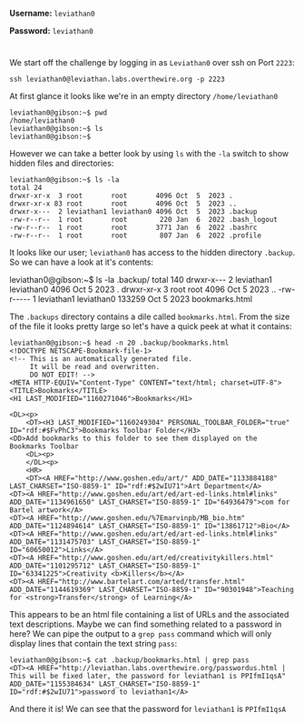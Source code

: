 **Username:** ``leviathan0``

**Password:** ``leviathan0``


#


We start off the challenge by logging in as ``Leviathan0`` over ssh on Port ``2223``:

```console
ssh leviathan0@leviathan.labs.overthewire.org -p 2223
```


At first glance it looks like we're in an empty directory `/home/leviathan0`

```console
leviathan0@gibson:~$ pwd
/home/leviathan0
leviathan0@gibson:~$ ls
leviathan0@gibson:~$
```

However we can take a better look by using `ls` with the `-la` switch to show hidden files and directories:

```console
leviathan0@gibson:~$ ls -la
total 24
drwxr-xr-x  3 root       root       4096 Oct  5  2023 .
drwxr-xr-x 83 root       root       4096 Oct  5  2023 ..
drwxr-x---  2 leviathan1 leviathan0 4096 Oct  5  2023 .backup
-rw-r--r--  1 root       root        220 Jan  6  2022 .bash_logout
-rw-r--r--  1 root       root       3771 Jan  6  2022 .bashrc
-rw-r--r--  1 root       root        807 Jan  6  2022 .profile
```

It looks like our user; `leviathan0` has access to the hidden directory `.backup`.  So we can have a look at it's contents:

leviathan0@gibson:~$ ls -la .backup/
total 140
drwxr-x--- 2 leviathan1 leviathan0   4096 Oct  5  2023 .
drwxr-xr-x 3 root       root         4096 Oct  5  2023 ..
-rw-r----- 1 leviathan1 leviathan0 133259 Oct  5  2023 bookmarks.html

The `.backups` directory contains a dile called `bookmarks.html`.  From the size of the file it looks pretty large so let's have a quick peek at what it contains:

```console
leviathan0@gibson:~$ head -n 20 .backup/bookmarks.html
<!DOCTYPE NETSCAPE-Bookmark-file-1>
<!-- This is an automatically generated file.
     It will be read and overwritten.
     DO NOT EDIT! -->
<META HTTP-EQUIV="Content-Type" CONTENT="text/html; charset=UTF-8">
<TITLE>Bookmarks</TITLE>
<H1 LAST_MODIFIED="1160271046">Bookmarks</H1>

<DL><p>
    <DT><H3 LAST_MODIFIED="1160249304" PERSONAL_TOOLBAR_FOLDER="true" ID="rdf:#$FvPhC3">Bookmarks Toolbar Folder</H3>
<DD>Add bookmarks to this folder to see them displayed on the Bookmarks Toolbar
    <DL><p>
    </DL><p>
    <HR>
    <DT><A HREF="http://www.goshen.edu/art/" ADD_DATE="1133884188" LAST_CHARSET="ISO-8859-1" ID="rdf:#$2wIU71">Art Department</A>
<DT><A HREF="http://www.goshen.edu/art/ed/art-ed-links.html#links" ADD_DATE="1134961650" LAST_CHARSET="ISO-8859-1" ID="64936479">com for Bartel artwork</A>
<DT><A HREF="http://www.goshen.edu/%7Emarvinpb/MB_bio.htm" ADD_DATE="1124894614" LAST_CHARSET="ISO-8859-1" ID="13861712">Bio</A>
<DT><A HREF="http://www.goshen.edu/art/ed/art-ed-links.html#links" ADD_DATE="1131475703" LAST_CHARSET="ISO-8859-1" ID="60650012">Links</A>
<DT><A HREF="http://www.goshen.edu/art/ed/creativitykillers.html" ADD_DATE="1101295712" LAST_CHARSET="ISO-8859-1" ID="63341225">Creativity <b>Killers</b></A>
<DT><A HREF="http://www.bartelart.com/arted/transfer.html" ADD_DATE="1144619369" LAST_CHARSET="ISO-8859-1" ID="90301948">Teaching for <strong>Transfer</strong> of Learning</A>
```

This appears to be an html file containing a list of URLs and the associated text descriptions.  Maybe we can find something related to a password in here?  We can pipe the output to a `grep pass` command which will only display lines that contain the text string `pass`:

```console
leviathan0@gibson:~$ cat .backup/bookmarks.html | grep pass
<DT><A HREF="http://leviathan.labs.overthewire.org/passwordus.html | This will be fixed later, the password for leviathan1 is PPIfmI1qsA" ADD_DATE="1155384634" LAST_CHARSET="ISO-8859-1" ID="rdf:#$2wIU71">password to leviathan1</A>
```

And there it is!  We can see that the password for `leviathan1` is `PPIfmI1qsA`

